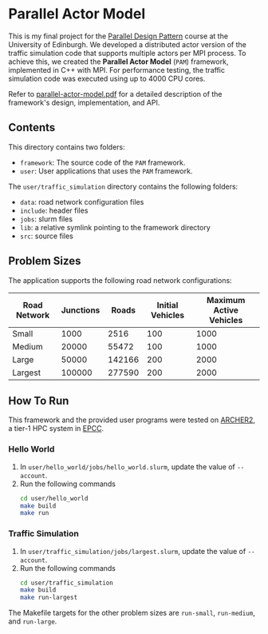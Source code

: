 # Parallel Actor Model

This is my final project for the [Parallel Design Pattern](http://www.drps.ed.ac.uk/24-25/dpt/cxinfr11168.htm) course at the University of Edinburgh. We developed a distributed actor version of the traffic simulation code that supports multiple actors per MPI process. To achieve this, we created the __Parallel Actor Model__ (`PAM`) framework, implemented in C++ with MPI. For performance testing, the traffic simulation code was executed using up to 4000 CPU cores.

Refer to [parallel-actor-model.pdf](https://github.com/faerlin-developer/parallel-actor-model/blob/main/parallel-actor-model.pdf) for a detailed description of the framework's design, implementation, and API.

## Contents

This directory contains two folders:

- `framework`: The source code of the `PAM` framework.
- `user`: User applications that uses the `PAM` framework.

The `user/traffic_simulation` directory contains the following folders:

- `data`: road network configuration files
- `include`: header files
- `jobs`: slurm files
- `lib`: a relative symlink pointing to the framework directory
- `src`: source files

## Problem Sizes

The application supports the following road network configurations:

| Road Network | Junctions | Roads  | Initial Vehicles | Maximum Active Vehicles |
| ------------ | --------- | ------ | ---------------- | ----------------------- |
| Small        | 1000      | 2516   | 100              | 1000                    |
| Medium       | 20000     | 55472  | 100              | 1000                    |
| Large        | 50000     | 142166 | 200              | 2000                    |
| Largest      | 100000    | 277590 | 200              | 2000                    |

## How To Run

This framework and the provided user programs were tested on [ARCHER2](https://www.archer2.ac.uk/), a tier-1 HPC system in [EPCC](https://www.epcc.ed.ac.uk/). 

### Hello World

1. In `user/hello_world/jobs/hello_world.slurm`, update the value of `--account`.
2. Run the following commands
    ```bash
    cd user/hello_world
    make build
    make run
    ```

### Traffic Simulation

1. In `user/traffic_simulation/jobs/largest.slurm`, update the value of `--account`.
2. Run the following commands
   ```bash
   cd user/traffic_simulation
   make build
   make run-largest
   ```

The Makefile targets for the other problem sizes are `run-small`, `run-medium`, and `run-large`.
